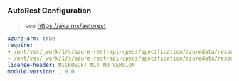 ### AutoRest Configuration

> see https://aka.ms/autorest

``` yaml
azure-arm: true
require:
- /mnt/vss/_work/1/s/azure-rest-api-specs/specification/azuredata/resource-manager/readme.md
- /mnt/vss/_work/1/s/azure-rest-api-specs/specification/azuredata/resource-manager/readme.go.md
license-header: MICROSOFT_MIT_NO_VERSION
module-version: 1.0.0

```